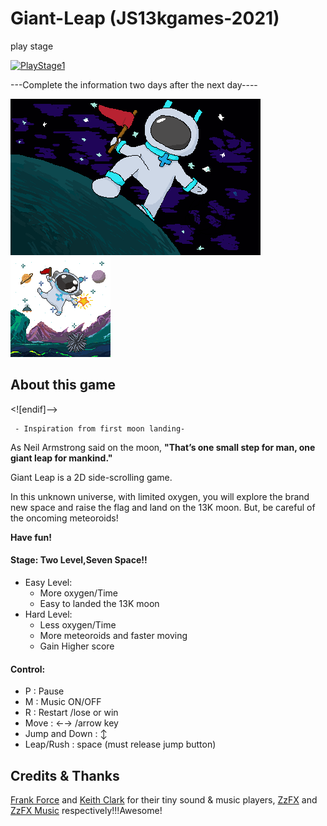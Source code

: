 
# Giant-Leap (JS13kgames-2021)
play stage 

[![PlayStage1]](https://github.com/WMAR-9/Giant-Leap/blob/main/res/gif/Game-Stage-one.gif)

[PlayStage1]: https://github.com/WMAR-9/Giant-Leap/raw/main/res/gif/Game-Stage-one.gif

<p>---Complete the information two days after the next day----

![](https://github.com/WMAR-9/Giant-Leap/raw/main/img/cover.png "Cover.png 400*250")
![](https://github.com/WMAR-9/Giant-Leap/raw/main/img/back.png "Back.png 160*160")  

## About this game

<![endif]-->

	 - Inspiration from first moon landing-
As Neil Armstrong said on the moon, **"That’s one small step for man, one giant leap for mankind."**

Giant Leap is a 2D side-scrolling game.

In this unknown universe, with limited oxygen, you will explore the brand new space and raise the flag and land on the 13K moon. But, be careful of the oncoming meteoroids! 

**Have fun!**

#### Stage: Two Level,Seven Space!!
 + Easy Level:
	 + More oxygen/Time
	 + Easy to landed the 13K moon
+ Hard Level: 
	 + Less oxygen/Time
	 + More meteoroids and faster moving
	 + Gain Higher score
#### Control:
+ P : Pause
+ M : Music ON/OFF
+ R : Restart /lose or win
+ Move : ←→ /arrow key
+ Jump and Down :  ↕️
+ Leap/Rush : space (must release jump button)

## Credits & Thanks
[Frank Force](https://github.com/KilledByAPixel) and [Keith Clark](https://github.com/keithclark) for their tiny sound & music players, [ZzFX](https://github.com/KilledByAPixel/ZzFX) and [ZzFX Music](https://github.com/keithclark/ZzFXM) respectively!!!Awesome!
